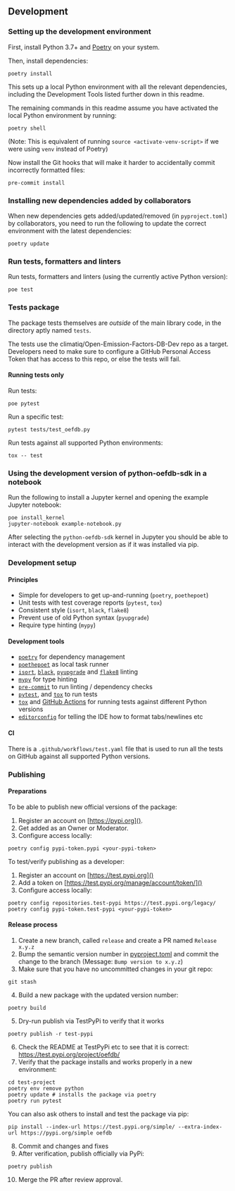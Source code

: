 ## Development

### Setting up the development environment

First, install Python 3.7+ and [Poetry](https://python-poetry.org/) on your system.

Then, install dependencies:

```
poetry install
```

This sets up a local Python environment with all the relevant dependencies, including the Development Tools listed further down in this readme.

The remaining commands in this readme assume you have activated the local Python environment by running:

```
poetry shell
```

(Note: This is equivalent of running `source <activate-venv-script>` if we were using `venv` instead of Poetry)

Now install the Git hooks that will make it harder to accidentally commit incorrectly formatted files:

```
pre-commit install
```

### Installing new dependencies added by collaborators

When new dependencies gets added/updated/removed (in `pyproject.toml`) by collaborators, you need to run the following to update the correct environment with the latest dependencies:

```
poetry update
```

### Run tests, formatters and linters

Run tests, formatters and linters (using the currently active Python version):

```
poe test
```

### Tests package

The package tests themselves are _outside_ of the main library code, in
the directory aptly named `tests`.

The tests use the climatiq/Open-Emission-Factors-DB-Dev repo as a target.
Developers need to make sure to configure a GitHub Personal Access Token that has access to this repo, or else the tests will fail.

#### Running tests only

Run tests:

```
poe pytest
```

Run a specific test:

```
pytest tests/test_oefdb.py
```

Run tests against all supported Python environments:

```
tox -- test
```

### Using the development version of python-oefdb-sdk in a notebook

Run the following to install a Jupyter kernel and opening the example Jupyter notebook:

```
poe install_kernel
jupyter-notebook example-notebook.py
```

After selecting the `python-oefdb-sdk` kernel in Jupyter you should be able to interact with the development version as if it was installed via pip.

### Development setup

#### Principles

* Simple for developers to get up-and-running (`poetry`, `poethepoet`)
* Unit tests with test coverage reports (`pytest`, `tox`)
* Consistent style (`isort`, `black`, `flake8`)
* Prevent use of old Python syntax (`pyupgrade`)
* Require type hinting (`mypy`)

#### Development tools

* [`poetry`](https://python-poetry.org/) for dependency management
* [`poethepoet`](https://github.com/nat-n/poethepoet) as local task runner
* [`isort`](https://github.com/PyCQA/isort), [`black`](https://github.com/psf/black), [`pyupgrade`](https://github.com/asottile/pyupgrade) and [`flake8`](https://flake8.pycqa.org/en/latest/) linting
* [`mypy`](https://mypy.readthedocs.io/en/stable/) for type hinting
* [`pre-commit`](https://pre-commit.com/) to run linting / dependency checks
* [`pytest`](https://docs.pytest.org/), and [`tox`](https://tox.wiki) to run tests
* [`tox`]() and [GitHub Actions](https://github.com/features/actions) for running tests against different Python versions
* [`editorconfig`](https://editorconfig.org/) for telling the IDE how to format tabs/newlines etc

#### CI

There is a `.github/workflows/test.yaml` file that is used
to run all the tests on GitHub against all supported Python versions.

### Publishing

#### Preparations

To be able to publish new official versions of the package:

1. Register an account on [https://pypi.org]().
2. Get added as an Owner or Moderator.
3. Configure access locally:

```shell
poetry config pypi-token.pypi <your-pypi-token>
```

To test/verify publishing as a developer:

1. Register an account on [https://test.pypi.org]()
2. Add a token on [https://test.pypi.org/manage/account/token/]()
3. Configure access locally:

```shell
poetry config repositories.test-pypi https://test.pypi.org/legacy/
poetry config pypi-token.test-pypi <your-pypi-token>
```

#### Release process

1. Create a new branch, called `release` and create a PR named `Release x.y.z`
2. Bump the semantic version number in [pyproject.toml](./pyproject.toml) and commit the change to the branch (Message: `Bump version to x.y.z`)
3. Make sure that you have no uncommitted changes in your git repo:

```shell
git stash
```

4. Build a new package with the updated version number:

```shell
poetry build
```

5. Dry-run publish via TestPyPi to verify that it works

```shell
poetry publish -r test-pypi
```

6. Check the README at TestPyPi etc to see that it is correct: https://test.pypi.org/project/oefdb/
7. Verify that the package installs and works properly in a new environment:

```shell
cd test-project
poetry env remove python
poetry update # installs the package via poetry
poetry run pytest
```

You can also ask others to install and test the package via pip:

```shell
pip install --index-url https://test.pypi.org/simple/ --extra-index-url https://pypi.org/simple oefdb
```

8. Commit and changes and fixes
9. After verification, publish officially via PyPi:

```shell
poetry publish
```

10. Merge the PR after review approval.
